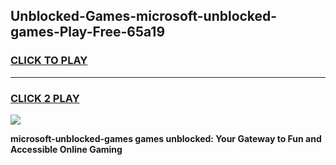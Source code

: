 
## Unblocked-Games-microsoft-unblocked-games-Play-Free-65a19
<h3>
<a href="https://premium76.site?title=microsoft-unblocked-games&ref=18A">CLICK TO PLAY</a></h3>
<hr>

<h3>
<a href="https://premium76.site?title=microsoft-unblocked-games&ref=18A">CLICK 2 PLAY</a>
  
</h3>

<a href="https://premium76.site?title=microsoft-unblocked-games&ref=18A"><img src="https://clearcache.store/games.png"></a>


**microsoft-unblocked-games games unblocked: Your Gateway to Fun and Accessible Online Gaming**
